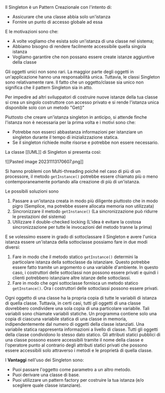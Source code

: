 Il Singleton è un Pattern Creazionale con l'intento di:
- Assicurare che una classe abbia solo un'istanza
- Fornire un punto di accesso globale ad essa

E le motivazioni sono che:
- A volte vogliamo che esista solo un'istanza di una classe nel sistema;
- Abbiamo bisogno di rendere facilmente accessibile quella singola istanza
- Vogliamo garantire che non possano essere create istanze aggiuntive della classe

Gli oggetti unici non sono rari.
La maggior parte degli oggetti in un'applicazione hanno una responsabilità unica.
Tuttavia, le classi Singleton sono relativamente rare.
Il fatto che un oggetto/classe sia unico non significa che il pattern Singleton sia in atto.

Per impedire ad altri sviluppatori di costruire nuove istanze della tua classe si crea un singolo costruttore con accesso privato e si rende l'istanza unica disponibile solo con un metodo "Get()"

Piuttosto che creare un'istanza singleton in anticipo, si attende finche l'istanza non è necessaria per la prima volta e i motivi sono che:
- Potrebbe non esserci abbastanza informazioni per istanziare un singleton durante il tempo di inizializzazione statica.
- Se il singleton richiede molte risorse e potrebbe non essere necessario.

La classe [[UML]] di Singleton si presenta così:

![[Pasted image 20231113170607.png]]

Si hanno problemi con Multi-threading poiché nel caso di più di un processore, il metodo `getInstance()` potrebbe essere chiamato più o meno contemporaneamente portando alla creazione di più di un'istanza.

Le possibili soluzioni sono
1. Passare a un'istanza creata in modo più diligente piuttosto che in modo pigro (Semplice, ma potrebbe essere allocata memoria non utilizzata)
2. Sincronizzare il metodo `getInstance()` (La sincronizzazione può ridurre le prestazioni del sistema)
3. Utilizzare il double-checked locking (L'idea è evitare la costosa sincronizzazione per tutte le invocazioni del metodo tranne la prima)

E se volessimo essere in grado di sottoclassare il Singleton e avere l'unica istanza essere un'istanza della sottoclasse possiamo fare in due modi diversi:
1. Fare in modo che il metodo statico `getInstance()` determini la particolare istanza della sottoclasse da istanziare. Questo potrebbe essere fatto tramite un argomento o una variabile d'ambiente. In questo caso, i costruttori delle sottoclassi non possono essere privati e quindi i clienti potrebbero istanziare altre istanze delle sottoclassi.
2. Fare in modo che ogni sottoclasse fornisca un metodo statico `getInstance()`. Ora i costruttori delle sottoclassi possono essere privati.

Ogni oggetto di una classe ha la propria copia di tutte le variabili di istanza di quella classe.
Tuttavia, in certi casi, tutti gli oggetti di una classe dovrebbero condividere una sola copia di una particolare variabile. Tali variabili sono chiamate variabili statiche. Un programma contiene solo una copia di ciascuna variabile statica di una classe in memoria, indipendentemente dal numero di oggetti della classe istanziati.
Una variabile statica rappresenta informazioni a livello di classe. Tutti gli oggetti della classe condividono lo stesso dato statico.
Gli attributi statici pubblici di una classe possono essere accessibili tramite il nome della classe e l'operatore punto al contrario degli attributi statici privati che possono essere accessibili solo attraverso i metodi e le proprietà di quella classe.

I **Vantaggi** nell'uso dei Singleton sono:
- Puoi passare l'oggetto come parametro a un altro metodo.
- Puoi derivare una classe di base.
- Puoi utilizzare un pattern factory per costruire la tua istanza (e/o scegliere quale classe istanziare).